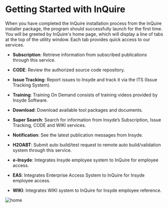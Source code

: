 # Getting Started with InQuire

When you have completed the InQuire installation process from the
InQuire installer package, the program should successfully launch for
the first time. You will be greeted by InQuire's home page, which will
display a line of tabs at the top of the utility window. Each tab
provides quick access to our services.


-   **Subscription**: Retrieve information from subscribed publications through this service.

-   **CODE**: Review the authorized source code repository.

-   **Issue Tracking**: Report issues to Insyde and track it via the ITS (Issue Tracking System).

-   **Training**: Training On Demand consists of training videos provided by Insyde Software.

-   **Download**: Download available tool packages and documents.

-   **Super Search**: Search for information from Insyde’s Subscription, Issue Tracking, CODE and WIKI services.

-   **Notification**: See the latest publication messages from Insyde.

-   **H2OABT**: Submit auto build/test request to remote auto build/validation system through this service.

-   **e-Insyde**: Integrates Insyde employee system to InQuire for employee access.

-   **EAS**: Integrates Enterprise Access System to InQuire for Insyde employee access.

-   **WIKI**: Integrates WIKI system to InQuire for Insyde employee reference.

![home](/assets/image4.png)

